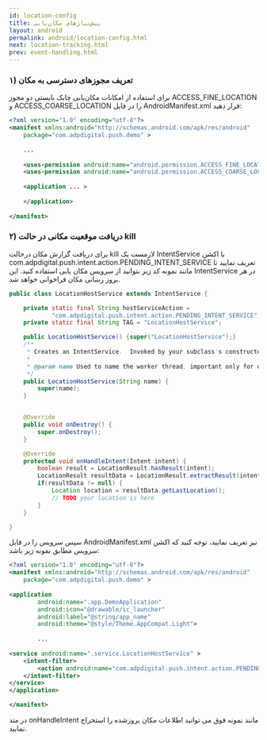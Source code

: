 ```yaml
---
id: location-config
title: پیش‌نیازهای مکان‌یابی
layout: android
permalink: android/location-config.html
next: location-tracking.html
prev: event-handling.html
---
```


### ۱) تعریف مجوزهای دسترسی به مکان
برای استفاده از امکانات مکان‌یابی چابک بایستی دو مجوز ACCESS_FINE_LOCATION و ACCESS_COARSE_LOCATION  را در فایل AndroidManifest.xml قرار دهید:

```xml
<?xml version="1.0" encoding="utf-8"?>
<manifest xmlns:android="http://schemas.android.com/apk/res/android"
    package="com.adpdigital.push.demo" >
    
    ...
    
    <uses-permission android:name="android.permission.ACCESS_FINE_LOCATION" />
    <uses-permission android:name="android.permission.ACCESS_COARSE_LOCATION" />
    
    <application ... >
        
    </application>
    
</manifest>
```

### ۲) دریافت موقعیت مکانی در حالت kill
برای دریافت گزارش مکان درحالت kill لازمست یک IntentService با اکشن com.adpdigital.push.intent.action.PENDING_INTENT_SERVICE تعریف نمایید تا مانند نمونه کد زیر بتوانید از سرویس مکان یابی استفاده کنید.
این IntentService در هر بروز رسانی مکان فراخوانی خواهد شد.

```java
public class LocationHostService extends IntentService {

    private static final String hostServiceAction =
            "com.adpdigital.push.intent.action.PENDING_INTENT_SERVICE";
    private static final String TAG = "LocationHostService";

    public LocationHostService() {super("LocationHostService");}
    /**
     * Creates an IntentService.  Invoked by your subclass's constructor.
     *
     * @param name Used to name the worker thread, important only for debugging.
     */
    public LocationHostService(String name) {
        super(name);
    }


    @Override
    public void onDestroy() {
        super.onDestroy();
    }

    @Override
    protected void onHandleIntent(Intent intent) {
        boolean result = LocationResult.hasResult(intent);
        LocationResult resultData = LocationResult.extractResult(intent);
        if(resultData != null) {
            Location location = resultData.getLastLocation();
            // TODO your location is here
        }
    }

}
```
سپس سرویس را در فایل AndroidManifest.xml نیز تعریف نمایید، توجه کنید که اکشن سرویس مطابق نمونه زیر باشد:

```xml
<?xml version="1.0" encoding="utf-8"?>
<manifest xmlns:android="http://schemas.android.com/apk/res/android"
    package="com.adpdigital.push.demo" >
    
<application
        android:name=".app.DemoApplication"
        android:icon="@drawable/ic_launcher"
        android:label="@string/app_name"
        android:theme="@style/Theme.AppCompat.Light">
        
        ...
        
<service android:name=".service.LocationHostService" >
    <intent-filter>
        <action android:name="com.adpdigital.push.intent.action.PENDING_INTENT_SERVICE" />
    </intent-filter>
</service>
</application>

</manifest>
```

در متد onHandleIntent مانند نمونه فوق می توانید اطلاعات مکان بروزشده را استخراج نمایید.

